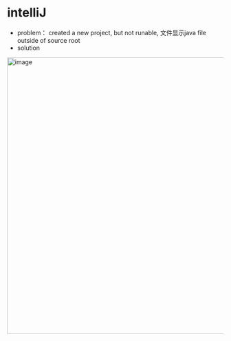 # intelliJ 
* problem：
created a new project, but not runable, 文件显示java file outside of source root
* solution
 <img width="641" alt="image" src="https://user-images.githubusercontent.com/118059669/216878427-81dc09ec-7015-4c4f-b9f7-6995435668c1.png">

